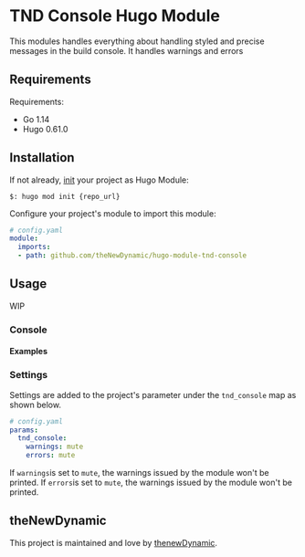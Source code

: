 # TND Console Hugo Module

This modules handles everything about handling styled and precise messages in the build console. It handles warnings and errors

## Requirements

Requirements:
- Go 1.14
- Hugo 0.61.0


## Installation

If not already, [init](https://gohugo.io/hugo-modules/use-modules/#initialize-a-new-module) your project as Hugo Module:

```
$: hugo mod init {repo_url}
```

Configure your project's module to import this module:

```yaml
# config.yaml
module:
  imports:
  - path: github.com/theNewDynamic/hugo-module-tnd-console
```

## Usage

WIP

### Console

#### Examples

### Settings

Settings are added to the project's parameter under the `tnd_console` map as shown below.

```yaml
# config.yaml
params:
  tnd_console:
    warnings: mute
    errors: mute
```
If `warnings`is set to `mute`, the warnings issued by the module won't be printed.
If `errors`is set to `mute`, the warnings issued by the module won't be printed.


## theNewDynamic

This project is maintained and love by [thenewDynamic](https://www.thenewdynamic.com).